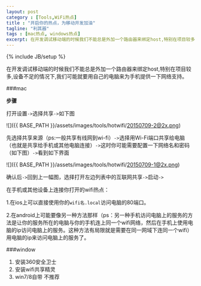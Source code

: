 ```yaml
---
layout: post
category : [Tools,WiFi热点]
title : "开启你的热点，为移动开发加油"
tagline: "利其器"
tags : [mac热点, windows热点]
excerpt: 在开发调试移动端的时候我们不能总是外加一个路由器来绑定host,特别在项目较多,设备不足的情况下,我们可能就要用自己的电脑来为手机提供一下网络支持。
---
```

{% include JB/setup %}
<style>
img{
    width:50%;
}
</style>


在开发调试移动端的时候我们不能总是外加一个路由器来绑定host,特别在项目较多,设备不足的情况下,我们可能就要用自己的电脑来为手机提供一下网络支持。


###mac

**步骤**

打开设置`->`选择共享`->`如下图

![]({{ BASE_PATH }}/assets/images/tools/hotwifi/20150709-2@2x.png)

先选择共享来源（ps:一般共享有线网到wi-fi）`->`选择用Wi-Fi端口共享给电脑（也就是共享给手机或其他电脑连接）`->`这时你可能需要配置一下网络名和密码（如下图）`->`看到如下界面

![]({{ BASE_PATH }}/assets/images/tools/hotwifi/20150709-1@2x.png)

确认后`->`回到上一幅图，选择打开左边列表中的互联网共享`->`启动`->`

在手机或其他设备上连接你打开的wifi热点：

1.在ios上可以直接使用你的`wifi名.local`访问电脑的80端口。

2.在android上可能要像另一种方法那样（ps：另一种手机访问电脑上的服务的方法是让你的服务所在的电脑与你的手机连上同一个wifi网络，然后在手机上使用电脑的ip访问电脑上的服务。这种方法有局限就是需要在同一网域下连同一个wifi）用电脑的ip来访问电脑上的服务了。


###window

1. 安装360安全卫士
2. 安装wifi共享精灵
3. win7/8自带 不推荐

